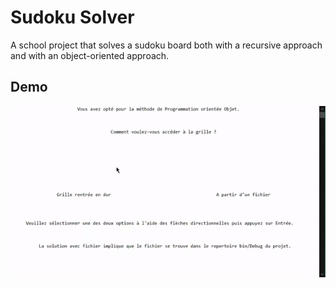 # Sudoku Solver

A school project that solves a sudoku board both with a recursive approach and with an object-oriented approach.

## Demo 
![](demo.gif)